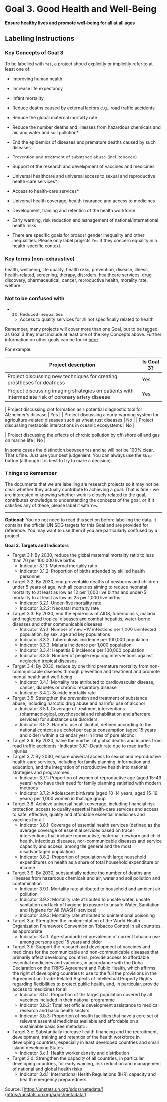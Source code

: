 # Goal 3. Good Health and Well-Being
**Ensure healthy lives and promote well-being for all at all ages**

## Labelling Instructions

### Key Concepts of Goal 3

To be labelled with `Yes`, a project should explicitly or implicitly refer to at least one of:

- Improving human health

- Increase life expectancy 
- Infant mortality
- Reduce deaths caused by external factors e.g.. road traffic accidents

- Reduce the global maternal mortality rate

- Reduce the number deaths and illnesses from hazardous chemicals and air, and water and soil pollution*
- End the epidemics of diseases and premature deaths caused by such diseases
- Prevention and treatment of substance abuse (incl. tobacco)

- Support of the research and development of vaccines and medicines
- Universal healthcare and universal access to sexual and reproductive health-care services*
- Access to health-care services*
- Universal health coverage, health insurance and access to medicines
- Development, training and retention of the health workforce
- Early warning, risk reduction and management of national/international health risks

* There are specific goals for broader gender inequality and other inequalities. Please only label projects `Yes` if they concern equality in a health-specific context.


### Key terms (non-exhaustive)

health, wellbeing, life quality, health risks, prevention, disease, illness, health-related, screening, therapy, disorders, healthcare services, drug discovery, pharmaceutical, cancer, reproductive health, morality rate, welfare

### Not to be confused with

- 10. Reduced Inequalities
  - Access to quality services for all not specifically related to health

Remember, many projects will cover more than one Goal, but to be tagged as Goal 3 they must include at least one of the Key Concepts above. Further information on other goals can be found [here](https://unstats.un.org/sdgs/metadata/).

For example:

| Project description                                                                        | Is Goal 3? |
|--------------------------------------------------------------------------------------------|------------|
| Project discussing new techniques for creating prostheses for deafness                                     | Yes        |
| Project discussing imaging strategies on patients with intermediate risk of coronary artery disease                                    | Yes        |

| Project discussing clot formation as a potential diagnostic tool for Alzheimer's disease                                     | Yes        |
| Project discussing a early-warning system for agriculture-related diseases such as wheat rust diseases                                    | No         |
| Project discussing metabolic interactions in oceanic ecosystems                                    | No         |

| Project discussing the effects of chronic pollution by off-shore oil and gas on marine life                                    | No         |

In some cases the distinction between `Yes` and `No` will not be 100% clear. That's fine. Just use your best judgement. You can always use the `Skip` button (although it is best to try to make a decision).


### Things to Remember

The documents that we are labelling are research projects so it may not be clear whether they actually contribute to achieving a goal. That is fine - we are interested in knowing whether work is closely related to the goal, contributes knowledge to understanding the concepts of the goal, or If it satisfies any of these, please label it with `Yes`.


---

**Optional:** You do not need to read this section before labelling the data. It contains the official UN SDG targets for this Goal and are provided for reference. You may want to use them if you are particularly confused by a project.


**Goal 3. Targets and Indicators**

- Target 3.1: By 2030, reduce the global maternal mortality ratio to less than 70 per 100,000 live births
  - Indicator 3.1.1: Maternal mortality ratio
  - Indicator 3.1.2: Proportion of births attended by skilled health personnel
- Target 3.2: By 2030, end preventable deaths of newborns and children under 5 years of age, with all countries aiming to reduce neonatal mortality to at least as low as 12 per 1,000 live births and under-5 mortality to at least as low as 25 per 1,000 live births
  - Indicator 3.2.1: Under-five mortality rate
  - Indicator 3.2.2: Neonatal mortality rate
- Target 3.3: By 2030, end the epidemics of AIDS, tuberculosis, malaria and neglected tropical diseases and combat hepatitis, water-borne diseases and other communicable diseases
  - Indicator 3.3.1: Number of new HIV infections per 1,000 uninfected population, by sex, age and key populations
  - Indicator 3.3.2: Tuberculosis incidence per 100,000 population
  - Indicator 3.3.3: Malaria incidence per 1,000 population
  - Indicator 3.3.4: Hepatitis B incidence per 100,000 population
  - Indicator 3.3.5: Number of people requiring interventions against neglected tropical diseases
- Target 3.4: By 2030, reduce by one third premature mortality from non-communicable diseases through prevention and treatment and promote mental health and well-being
  - Indicator 3.4.1: Mortality rate attributed to cardiovascular disease, cancer, diabetes or chronic respiratory disease
  - Indicator 3.4.2: Suicide mortality rate
- Target 3.5: Strengthen the prevention and treatment of substance abuse, including narcotic drug abuse and harmful use of alcohol
  - Indicator 3.5.1: Coverage of treatment interventions (pharmacological, psychosocial and rehabilitation and aftercare services) for substance use disorders
  - Indicator 3.5.2: Harmful use of alcohol, defined according to the national context as alcohol per capita consumption (aged 15 years and older) within a calendar year in litres of pure alcohol
- Target 3.6: By 2020, halve the number of global deaths and injuries from road traffic accidents
   -Indicator 3.6.1: Death rate due to road traffic injuries
- Target 3.7: By 2030, ensure universal access to sexual and reproductive health-care services, including for family planning, information and education, and the integration of reproductive health into national strategies and programmes
  - Indicator 3.7.1: Proportion of women of reproductive age (aged 15-49 years) who have their need for family planning satisfied with modern methods
  - Indicator 3.7.2: Adolescent birth rate (aged 10-14 years; aged 15-19 years) per 1,000 women in that age group
- Target 3.8: Achieve universal health coverage, including financial risk protection, access to quality essential health-care services and access to safe, effective, quality and affordable essential medicines and vaccines for all
  - Indicator 3.8.1: Coverage of essential health services (defined as the average coverage of essential services based on tracer interventions that include reproductive, maternal, newborn and child health, infectious diseases, non-communicable diseases and service capacity and access, among the general and the most disadvantaged population)
  - Indicator 3.8.2: Proportion of population with large household expenditures on health as a share of total household expenditure or income
- Target 3.9: By 2030, substantially reduce the number of deaths and illnesses from hazardous chemicals and air, water and soil pollution and contamination
  - Indicator 3.9.1: Mortality rate attributed to household and ambient air pollution
  - Indicator 3.9.2: Mortality rate attributed to unsafe water, unsafe sanitation and lack of hygiene (exposure to unsafe Water, Sanitation and Hygiene for All (WASH) services)
  - Indicator 3.9.3: Mortality rate attributed to unintentional poisoning
- Target 3.a: Strengthen the implementation of the World Health Organization Framework Convention on Tobacco Control in all countries, as appropriate
  - Indicator 3.a.1: Age-standardized prevalence of current tobacco use among persons aged 15 years and older
- Target 3.b: Support the research and development of vaccines and medicines for the communicable and non-communicable diseases that primarily affect developing countries, provide access to affordable essential medicines and vaccines, in accordance with the Doha Declaration on the TRIPS Agreement and Public Health, which affirms the right of developing countries to use to the full the provisions in the Agreement on Trade-Related Aspects of Intellectual Property Rights regarding flexibilities to protect public health, and, in particular, provide access to medicines for all
  - Indicator 3.b.1: Proportion of the target population covered by all vaccines included in their national programme
  - Indicator 3.b.2: Total net official development assistance to medical research and basic health sectors
  - Indicator 3.b.3: Proportion of health facilities that have a core set of relevant essential medicines available and affordable on a sustainable basis
  See metadata :
- Target 3.c: Substantially increase health financing and the recruitment, development, training and retention of the health workforce in developing countries, especially in least developed countries and small island developing States
  - Indicator 3.c.1: Health worker density and distribution
- Target 3.d: Strengthen the capacity of all countries, in particular developing countries, for early warning, risk reduction and management of national and global health risks
  - Indicator 3.d.1: International Health Regulations (IHR) capacity and health emergency preparedness

Source: [https://unstats.un.org/sdgs/metadata/](https://unstats.un.org/sdgs/metadata/)
